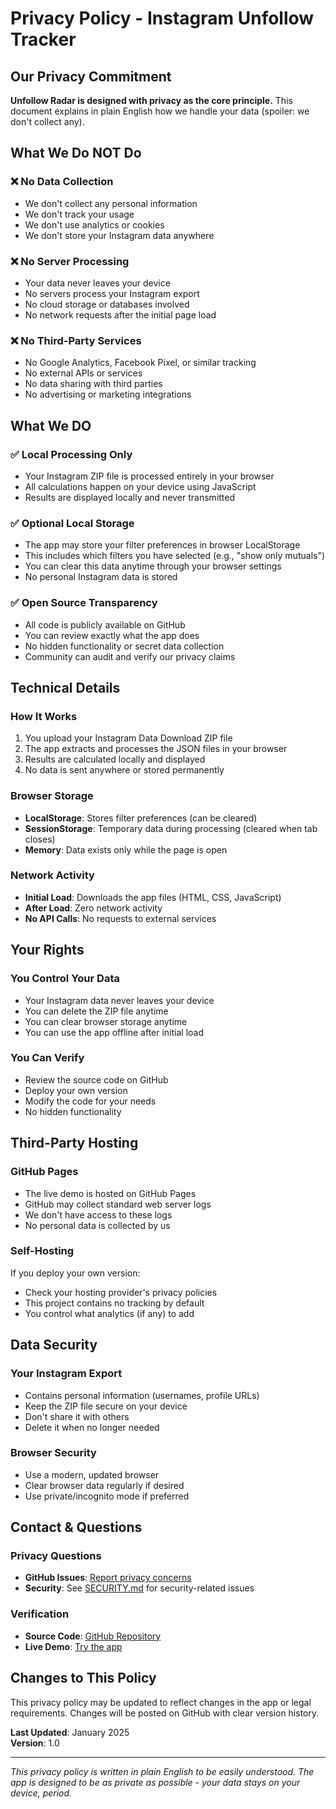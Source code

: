 # Privacy Policy - Instagram Unfollow Tracker

## Our Privacy Commitment

**Unfollow Radar is designed with privacy as the core principle.** This document explains in plain English how we handle your data (spoiler: we don't collect any).

## What We Do NOT Do

### ❌ No Data Collection
- We don't collect any personal information
- We don't track your usage
- We don't use analytics or cookies
- We don't store your Instagram data anywhere

### ❌ No Server Processing
- Your data never leaves your device
- No servers process your Instagram export
- No cloud storage or databases involved
- No network requests after the initial page load

### ❌ No Third-Party Services
- No Google Analytics, Facebook Pixel, or similar tracking
- No external APIs or services
- No data sharing with third parties
- No advertising or marketing integrations

## What We DO

### ✅ Local Processing Only
- Your Instagram ZIP file is processed entirely in your browser
- All calculations happen on your device using JavaScript
- Results are displayed locally and never transmitted

### ✅ Optional Local Storage
- The app may store your filter preferences in browser LocalStorage
- This includes which filters you have selected (e.g., "show only mutuals")
- You can clear this data anytime through your browser settings
- No personal Instagram data is stored

### ✅ Open Source Transparency
- All code is publicly available on GitHub
- You can review exactly what the app does
- No hidden functionality or secret data collection
- Community can audit and verify our privacy claims

## Technical Details

### How It Works
1. You upload your Instagram Data Download ZIP file
2. The app extracts and processes the JSON files in your browser
3. Results are calculated locally and displayed
4. No data is sent anywhere or stored permanently

### Browser Storage
- **LocalStorage**: Stores filter preferences (can be cleared)
- **SessionStorage**: Temporary data during processing (cleared when tab closes)
- **Memory**: Data exists only while the page is open

### Network Activity
- **Initial Load**: Downloads the app files (HTML, CSS, JavaScript)
- **After Load**: Zero network activity
- **No API Calls**: No requests to external services

## Your Rights

### You Control Your Data
- Your Instagram data never leaves your device
- You can delete the ZIP file anytime
- You can clear browser storage anytime
- You can use the app offline after initial load

### You Can Verify
- Review the source code on GitHub
- Deploy your own version
- Modify the code for your needs
- No hidden functionality

## Third-Party Hosting

### GitHub Pages
- The live demo is hosted on GitHub Pages
- GitHub may collect standard web server logs
- We don't have access to these logs
- No personal data is collected by us

### Self-Hosting
If you deploy your own version:
- Check your hosting provider's privacy policies
- This project contains no tracking by default
- You control what analytics (if any) to add

## Data Security

### Your Instagram Export
- Contains personal information (usernames, profile URLs)
- Keep the ZIP file secure on your device
- Don't share it with others
- Delete it when no longer needed

### Browser Security
- Use a modern, updated browser
- Clear browser data regularly if desired
- Use private/incognito mode if preferred

## Contact & Questions

### Privacy Questions
- **GitHub Issues**: [Report privacy concerns](https://github.com/ignromanov/instagram-unfollow-tracker/issues)
- **Security**: See [SECURITY.md](../SECURITY.md) for security-related issues

### Verification
- **Source Code**: [GitHub Repository](https://github.com/ignromanov/instagram-unfollow-tracker)
- **Live Demo**: [Try the app](https://ignromanov.github.io/instagram-unfollow-tracker)

## Changes to This Policy

This privacy policy may be updated to reflect changes in the app or legal requirements. Changes will be posted on GitHub with clear version history.

**Last Updated**: January 2025  
**Version**: 1.0

---

*This privacy policy is written in plain English to be easily understood. The app is designed to be as private as possible - your data stays on your device, period.*
